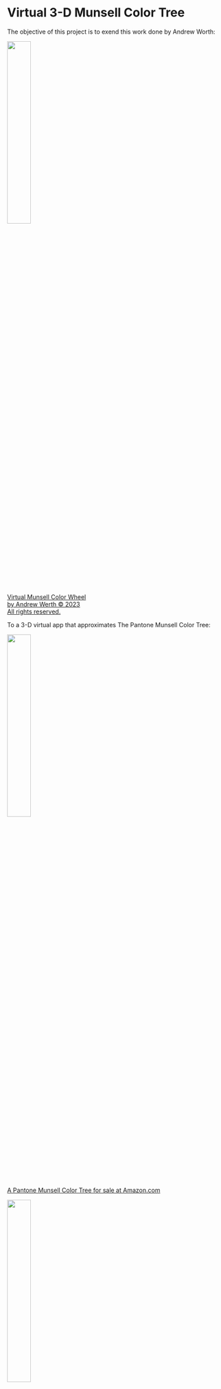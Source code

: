 # Virtual 3-D Munsell Color Tree		
The objective of this project is to exend this work done by Andrew Worth: 	

<a href="http://www.andrewwerth.com/color/"><img src="./images/munsell-color-wheel.png" width=33%/><br/>Virtual Munsell Color Wheel<br/> by Andrew Werth © 2023<br/>All rights reserved.</a>

To a 3-D virtual app that approximates The Pantone Munsell Color Tree:

<a href="https://www.amazon.com/X-Rite-M70115-Munsell-Color-Tree/dp/B007E9JERU/ref=asc_df_B007E9JERU/?tag=hyprod-20&linkCode=df0&hvadid=167144081759&hvpos=&hvnetw=g&hvrand=13670204540587953849&hvpone=&hvptwo=&hvqmt=&hvdev=c&hvdvcmdl=&hvlocint=&hvlocphy=9029705&hvtargid=pla-309540220012&psc=1"><img src="https://munsell.com/wp-content/uploads/2015/08/munsell-color-tree-blue-green.jpg" width=33% height=33%><br/>A Pantone Munsell Color Tree for sale at Amazon.com</a>


<a href="https://www.gettyimages.com/detail/news-photo/an-old-fashioned-rolodex-7-june-2005-smh-picture-by-quentin-news-photo/539713049"><img src="https://media.gettyimages.com/id/539713049/photo/an-old-fashioned-rolodex-7-june-2005-smh-picture-by-quentin-jones.jpg?s=1024x1024&w=gi&k=20&c=N4Aijdh4_3DOFY5vHa6pumlo96pwzt05FV5BD7dRukM=" width=33% height=33%><br/>An old-fashioned rolodex</a>

Picture replacing each index card of this old-fashioned rolodex with a transparent index card with a matrix of ColorChips. And then placing it on its side, so its axis is vertical.  

## Andrew Worth's color wheel  

Regarding the top-most image, click on the image to open Andrew Worth's site. Then click on different any Hue in the circular color wheel to see the its Hue Page. Notice how each Hue Page has a different shape but they are common in that the left-most column has diminished Chroma (or saturation) and Chroma increases towards the right-most column. The bottom-most row has the lowest Value and the highest rows have the highest Values.

## The Munsel Color System

The Munsell Color system, is based on rigorous measurements of human subjects' visual responses to color, putting it on a firm experimental scientific basis. Because of this basis in human visual perception, Munsell's system has outlasted its contemporary color models, is still in wide use today.  (see Wikipedia/Munsell_color_system)

## The 3-D Color Space

Munsell's Color Conversion List describes the mapping between the RGB Color Space and the Munsell Color Space of Hue, Value and Chroma. It was created using experimental human observations. There is no simple linear equation for associating Munsell Color Keys with RGB color values. These associations require table lookups.  


## The Pantone Munsell Color Tree

The Munsell Color Space has been materialized as a set of Hue Pages all oriented perpendicular to a horizontal base, all connected to a vertical shaft at the center of the flat base. Each page of this Tree is rotated some number of degrees about the vertical axis of the shaft. The color Red is typically set to be 0 degress. Then going clockwise, the next Color or HuePrefix, Yellow, is set at 72 degrees. The other Hue Pages have increasing degree headings up to Red-Purple, which has a setting of 324 degrees.  The next hue then comes back to Red at 360 or 0 degrees.

One implementation of <a href="https://munsell.com/color-blog/color-tree/#:~:text=The%20trunk%20of%20the%20tree,goes%20from%20light%20to%20dark.">the Munsell Color Tree</a> (currently available for purchase at <a href="https://www.amazon.com/s?k=munsell+color+tree&crid=3KCB09105J62H&sprefix=munsell+color+tree%2Caps%2C153&ref=nb_sb_noss_1">Amazon.com for $424</a>) uses five primary Hues and five intermediate Hues making ten `color branches`. The Munsell-to-RGB-Tables spreadsheet splits the color space into 10 primary HuePrefixes each with 4 intermediate Hues.

## Munsell-to-RGB tables

As mentioned above there is no simple linear equation for associating Munsell Color Keys with RGB color values. These associations require table lookups. 

This repo contains the `Munsell-to-RGB-Tables` in an Excel spreadsheet with macros enabled. When opening this file in Excel be sure not to ignore the macros. The macros are critical to the functionality of some of the sheets. 

The sheets of this spreadsheet are as follows:  

* Intro - gives credit to the creators of this spreadsheet.
* Setup - describes 10 basic Colors or HuePrefixes each with their 4 intermediate Hues.
* HuePages - describes how HuePrefix and intermediate Hues define each HuePage and how each HuePage has a page number, degrees, and a png image file name.
* Conversion Lists - describes the mapping between Munsell Keys and RGB Color values. ColorChips have Values that range vertically from 1 to 9 and Chroma values that vary horizontally
* Grey lists - shows the 11 grey values defined along the vertical shaft mentioned above, ranging from 0 as black at the bottom to 10 as white at the top.
* Value-Chroma - is a macro-driven page that shows Values and Chroma for a given HuePage defined by its HuePrefix and Hue using the dropdowns at the top left. 
* HuePrefix-Chroma - is a macro-driven page that shows the 10 HuePrefix pages for a selected Value and Hue using the dropdowns at the top left.
* Hue-Chroma - this macro-driven page shows Hue and Chroma for a selected HuePrefix and Value using the dropdowns at the top left.

## Macro-driven Sheets
Note that macro-driven sheets are oriented differently in the Munsell Color Tree. Value is oriented vertically along the y-axis with black at the bottom and white at the top. Chroma is shown horizontally on each page on the x-axis with zero chroma as gray on the left and maximum chroma on the right.

Note that the Hue dropdown on the Value-Chroma page currently not working for choices 5.0 and 10.0.

## Munsell vs RGB color gamut
Note that the shape of the Value and Chroma combinations on the HuePrefix/Hue pages do not fill the entire page. This illustrates the non-linear nature of the HVC mapping to RGB. The color gamut of the Munsell Color space does not match the color gamut of the RGB color space.

## Muncell Dimensions
Munsell Tree partitioning is:  
* 10 Colors or HuePrefixes  
* 4 intermediate Hue-Pages per HuePrefix = 40 Hue-Pages
* 9 Value-Rows per Hue-Page  
* ~8 Chroma-Columns per Value-Row \(approx average\)  
with a total of 2,734 Color Chips 

## The Munsell Color Chips  
Munsell Color Tree models are available at many retail outlets, including Amazon.com. These models use Pantone paint chips, which explains the hight cost.

Each Color Chip in the `Conversion Lists` sheet has a unique RGB Color Value and its Munsell Color Key. The Munsell Color Key encoding format is:    
```
    (<Hue><HuePrefix>)-<Value>-<Chroma>
```

For example, Munsell Key `10.0RP-3-12` decodes to   
* HuePrefix = `RP`   
* Hue = `10.0`  
* Value = `3`  
* Chroma = `12`  

So, in 3-D Munsell space this chip has location  
HuePage=`10.0RP` (or Page#=`40`), Row=`3`, Column=`12`. 

This example Munsell Color Key is at row `2689`, column `F` in the `Conversion List` table. The corrsponding RGB Color Value next to it at column `G` is `149,0,69`.

## Implementation

Matthew Davis uses Vanilla javascript (not three.js) to create this magnificent orthographic viewer of a random collection of RGB color cubes.  See the   <a href="https://codepen.io/gametroll/pen/jOQyYZN" target="_blank">
  full screen 3D color selector   
  <img src="./images/matthew-davis-color-cubes.png"/></a>  
   at <a href="https://codepen.io">CodePen</a>   

For this project, we need to extend the model by replacing the 3D color cubes with flat ColorChips arranged as shown in each HuePage.

### HuePages and ColorChips

This repo contains the `Munsell-to-RGB-Tables.xlsm` folder, which contains 40 png files, one for each HuePage. For example, this is `351-10.0RP.png`  

<img src="./.keep/HuePagesScanned/351-10.0RP.png" width=33%/>  


Each filename has format:  
```
<degrees>-<Hue><HuePrefix>.png
```
so `351-10.0RP.png` decodes to  
`degrees`=351, `Hue`=10.0, `HuePrefix`=RP 

## The HuePages defined in the Munsell-to-RGB-Tables as an animated gif  

<img src="./excel_file_macro/movies/animated.gif" width="33%"/>  


## The 3D model and the GreyShaft 

The 3D model for the Virtual 3-D Munsell Color Tree	is the set of HuePages, each projected on a plane oriented perpendicular to the horizon. All HuePages connect to a vertical "GreyShaft" at the center.

The vertical GreyShaft should have a diameter that matches the ColorChip width in the HuePages. It should have 11 rows of equal length that match the row height and spacing of the ColorChips. Each row on the GreyShaft should be given grey values that rane from 0 (#000) to white (#fff) as shown in the "Grey lists" page of the spreadsheet.

HuePages are placed within a gap distance to the Grey Shaft on their zero-chroma side. HuePages have vertical values that only range from 1 to 9, so HuePage rows should align with the 1 thru 9 rows of the GreyShaft.

Each HuePage is rotated some number of degrees about the vertical axis of the GrayShaft. The color Red is typically set to be 0 degress. Then going clockwise, the next Color or HuePrefix, Yellow, is set at 72 degrees. The other Hue Pages have increasing degree headings up to Red-Purple, which has a setting of 324 degrees. The next hue then comes back to Red at 360 or 0 degrees.

Each HuePage in the HuePages folder has the degrees defined as the filename's 3-digit prefix. Each image file should be projected onto a plane that has bee rotated that number of degrees about the vertical center GreyShaft.

When loading these PNG image files, make the grey background color transparent and crop each image at top and bottom to remove the title text. Retain the ColorChip boundaries. The horizontal width of each image can be trimmed to fit the existing ColorChips, but HuePage edges should not be visible.

## 3D model orientation and position
1. The vertical axis of the model always aligns with that of the viewport and viewer
2. The tree should be floating at a reasonable fixed distance from the ground plane
3. Viewer can rotate the tree about its vertical axis using click and drag on any of its pages 

Removed  
~~4. Viewer can tilt the tree torwards or away with another slider widget~~  
~~5. Viewer can zoom in or zoom out from the tree within reasonable limits with another slider widget~~

## Lighting
1. The tree should cast a blurred shadow on the ground plane
2. Subtle lighting from above, behind, left of viewer

## HuePage mode
1. Viewer can click on a HuePage to view it in HuePage mode, where the HuePage replaces the view of the tree
2. When viewing just the HuePage, on ColorCell hover, Munsell Key value and RGB values  are displayed at the right side of the hz slider widgets 
3. On ColorCell click, the scene background is changed to match its RGB value


## See my related project <a href="https://github.com/sbecker11/workspace-rolodex">workspace-rolodex</a>

## Check out the inspirational work of others  

<a href="https://www.researchgate.net/publication/220795296_Celtic_Knots_Colorization_based_on_Color_Harmony_Principles"><img src="./images/3D-plot-of-the-Munsell-Color-Order-System_W640.jpg" width=33% height=33%><br/>3D plot of the Munsell Color Order System. Caroline Larboulette</a>


<a href="https://www.youtube.com/watch?v=106qfBwZgM4"><img src="./images/maxresdefault.jpg" width=33% height=33%><br/>Munsell Color Space - basic color theory. 黄运南ngwoonlam<a>


<a href="https://www.researchgate.net/profile/Mojtaba-Navvab/publication/258926207/figure/fig4/AS:297021421441028@1447826833944/Munsell-a-and-CIELAB-b-color-solid_W640.jpg" width=33% height=33%><img src="./images/Munsell-a-and-CIELAB-b-color-solid_W640.jpg" width="33%"></a><br/>
<a href="https://www.researchgate.net/profile/Mojtaba-Navvab">Munsell (a.) and CIELAB (b.) color solid. Mojtaba Navvab</a>

<a href="https://www.researchgate.net/publication/323656713_Color_volumes_in_Lab_and_ICtCp_color_spaces_for_viewing_angle_color_characterization_of_QLED_and_OLED_HDRWCG_displays"><img src="images/Color-volumes-of-Rec2020-reference-in-the-Yxy-space-top-left-Yuv-space-top-right.png" width=33% height=33%><br/>Color volumes of Rec.2020 reference in the Yxy space (top left),<br/> Yu'v' space (top right), Lab space (bottom left) and in the ICtCp<br/>color space (bottom right). Pierre Boher</a> 

<a href="https://www.google.com/url?sa=i&url=https%3A%2F%2Fhbfs.wordpress.com%2F2018%2F06%2F12%2Fmunsell-colorspace-colorspaces-ix%2F&psig=AOvVaw0TgZry3xAaarO93rYUAU1j&ust=1690674964514000&source=images&cd=vfe&opi=89978449&ved=0CBEQjhxqGAoTCKCZpJfNsoADFQAAAAAdAAAAABCgAQ"><img src="images/steven-pigeon-munsell.gif" width=33% height=33%><br/>Munsell Colorspace (Colorspaces IX) | Harder, Better, Faster, Stronger. Steven Pigeon</a>

<p><a href="https://www.handprint.com/HP/WCL/color2.html"><img src="./images/bruce-macevoy-munzcs.gif" width="33%"><br/>the geometry of color perception. Bruce MacEvoy</a></p>
<p><a href="https://www.handprint.com/HP/WCL/color3.html"><img src="./images/bruce-macevoy-att2.gif" width="33%"><br/>colormaking attributes - differences in hue. Bruce MacEvoy</a></p>
<p><a href="https://www.handprint.com/HP/WCL/color4.html"><img src="./images/bruce-macevoy-rodint.jpg" width="33%"><br/>adaptation, anchoring & contrast - the contours of rod intrusion. Bruce MacEvoy</a></p>
<p><a href="https://www.handprint.com/HP/WCL/color5.html"><img src="./images/bruce-macevoy-mixmatch.gif" width="33%"><br/>additive & subtractive color mixing - substance uncertainty in watercolor paint mixtures. Bruce MacEvoy</a></p>
<p><a href="https://www.handprint.com/HP/WCL/color6.html"><img src="./images/bruce-macevoy-maxwell.gif" width="33%"><br/>do "primary" colors exist? - james clerk maxwell's "diagram of colors". Bruce MacEvoy</a></p>
<p><a href="https://www.handprint.com/HP/WCL/color7.html"><img src="./images/bruce-macevoy-scgamut.gif" width="33%"><br>modern color models - maximum chroma of munsell color samples. Bruce MacEvoy</a></p>